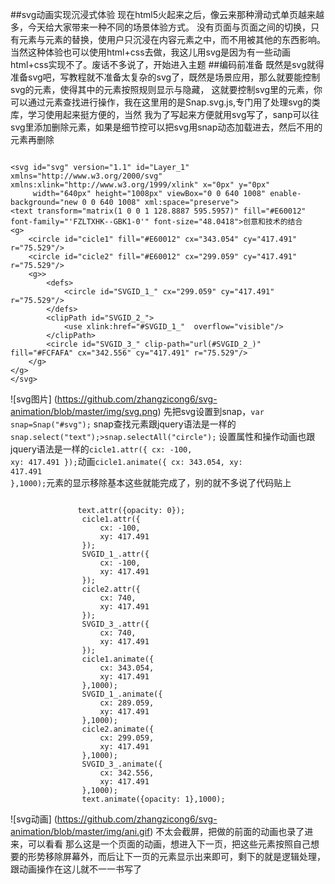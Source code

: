 ##svg动画实现沉浸式体验
现在html5火起来之后，像云来那种滑动式单页越来越多，今天给大家带来一种不同的场景体验方式。
没有页面与页面之间的切换，只有元素与元素的替换，使用户只沉浸在内容元素之中，而不用被其他的东西影响。
当然这种体验也可以使用html+css去做，我这儿用svg是因为有一些动画html+css实现不了。废话不多说了，开始进入主题
##编码前准备
既然是svg就得准备svg吧，写教程就不准备太复杂的svg了，既然是场景应用，那么就要能控制svg的元素，使得其中的元素按照规则显示与隐藏，
这就要控制svg里的元素，你可以通过元素查找进行操作，我在这里用的是Snap.svg.js,专门用了处理svg的类库，学习使用起来挺方便的，当然
我为了写起来方便就用svg写了，sanp可以往svg里添加删除元素，如果是细节控可以把svg用snap动态加载进去，然后不用的元素再删除
<pre><code>
&lt;svg id="svg" version="1.1" id="Layer_1" xmlns="http://www.w3.org/2000/svg" xmlns:xlink="http://www.w3.org/1999/xlink" x="0px" y="0px"
     width="640px" height="1008px" viewBox="0 0 640 1008" enable-background="new 0 0 640 1008" xml:space="preserve"&gt;
&lt;text transform="matrix(1 0 0 1 128.8887 595.5957)" fill="#E60012" font-family="'FZLTXHK--GBK1-0'" font-size="48.0418">创意和技术的结合</text>
&lt;g&gt;
	&lt;circle id="cicle1" fill="#E60012" cx="343.054" cy="417.491" r="75.529"/>
	&lt;circle id="cicle2" fill="#E60012" cx="299.059" cy="417.491" r="75.529"/>
	&lt;g&gt;>
		&lt;defs&gt;
			&lt;circle id="SVGID_1_" cx="299.059" cy="417.491" r="75.529"/&gt;
		&lt;/defs&gt;
		&lt;clipPath id="SVGID_2_"&gt;
			&lt;use xlink:href="#SVGID_1_"  overflow="visible"/&gt;
		&lt;/clipPath&gt;
		&lt;circle id="SVGID_3_" clip-path="url(#SVGID_2_)" fill="#FCFAFA" cx="342.556" cy="417.491" r="75.529"/&gt;
	&lt;/g&gt;
&lt;/g&gt;
&lt;/svg&gt;
</code></pre>
![svg图片] (https://github.com/zhangzicong6/svg-animation/blob/master/img/svg.png)
先把svg设置到snap，<code>var snap=Snap("#svg");</code> snap查找元素跟jquery语法是一样的<code>snap.select("text");>snap.selectAll("circle");</code>
设置属性和操作动画也跟jquery语法是一样的<code>cicle1.attr({
    				cx: -100,
					xy: 417.491
				});</code>动画<code>cicle1.animate({
    				cx: 343.054,
					xy: 417.491
				},1000);</code>元素的显示移除基本这些就能完成了，别的就不多说了代码贴上

<pre><code>
               text.attr({opacity: 0});
				cicle1.attr({
					cx: -100,
					xy: 417.491
				});
				SVGID_1_.attr({
					cx: -100,
					xy: 417.491
				});
				cicle2.attr({
					cx: 740,
					xy: 417.491
				});
				SVGID_3_.attr({
					cx: 740,
					xy: 417.491
				});
                cicle1.animate({
    				cx: 343.054,
					xy: 417.491
				},1000);
				SVGID_1_.animate({
					cx: 289.059,
					xy: 417.491
				},1000);
				cicle2.animate({
					cx: 299.059,
					xy: 417.491
				},1000);
				SVGID_3_.animate({
					cx: 342.556,
					xy: 417.491
				},1000);
                text.animate({opacity: 1},1000);
</code></pre>
![svg动画] (https://github.com/zhangzicong6/svg-animation/blob/master/img/ani.gif)
不太会截屏，把做的前面的动画也录了进来，可以看看
那么这是一个页面的动画，想进入下一页，把这些元素按照自己想要的形势移除屏幕外，而后让下一页的元素显示出来即可，剩下的就是逻辑处理，跟动画操作在这儿就不一一书写了

